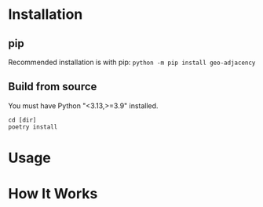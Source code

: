 # Installation

## pip
Recommended installation is with pip:
`python -m pip install geo-adjacency`

## Build from source
You must have Python "<3.13,>=3.9" installed.
```clone [URL]
cd [dir]
poetry install
```

# Usage

# How It Works

